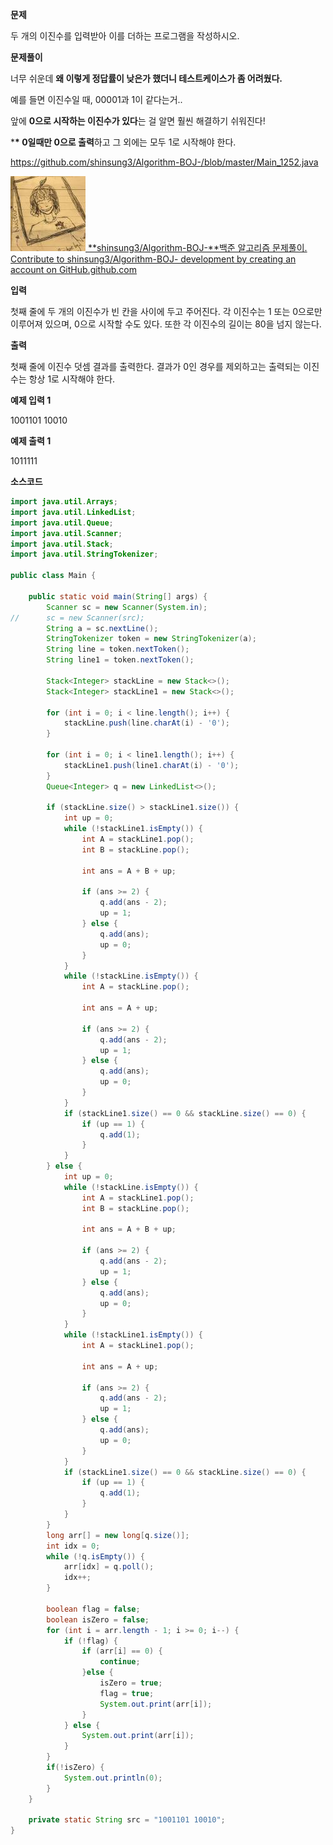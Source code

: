 **문제**

두 개의 이진수를 입력받아 이를 더하는 프로그램을 작성하시오.

**문제풀이**

너무 쉬운데 **왜 이렇게 정답률이 낮은가 했더니 테스트케이스가 좀 어려웠다.**



예를 들면 이진수일 때, 00001과 1이 같다는거..

앞에 **0으로 시작하는 이진수가 있다**는 걸 알면 훨씬 해결하기 쉬워진다!



***\* 0일때만 0으로 출력**하고 그 외에는 모두 1로 시작해야 한다.

https://github.com/shinsung3/Algorithm-BOJ-/blob/master/Main_1252.java

[![img](md-images/src=https%253A%252F%252Favatars0.githubusercontent-16460968597361.com%252Fu%252F46014771%253Fs%253D400%2526v%253D4&type=ff120)](https://github.com/shinsung3/Algorithm-BOJ-/blob/master/Main_1252.java)[ **shinsung3/Algorithm-BOJ-**백준 알고리즘 문제풀이. Contribute to shinsung3/Algorithm-BOJ- development by creating an account on GitHub.github.com](https://github.com/shinsung3/Algorithm-BOJ-/blob/master/Main_1252.java)

**입력**

첫째 줄에 두 개의 이진수가 빈 칸을 사이에 두고 주어진다. 각 이진수는 1 또는 0으로만 이루어져 있으며, 0으로 시작할 수도 있다. 또한 각 이진수의 길이는 80을 넘지 않는다.

**출력**

첫째 줄에 이진수 덧셈 결과를 출력한다. 결과가 0인 경우를 제외하고는 출력되는 이진수는 항상 1로 시작해야 한다.

**예제 입력 1** 

1001101 10010 

**예제 출력 1** 

1011111

**소스코드** 

```java
import java.util.Arrays;
import java.util.LinkedList;
import java.util.Queue;
import java.util.Scanner;
import java.util.Stack;
import java.util.StringTokenizer;

public class Main {

	public static void main(String[] args) {
		Scanner sc = new Scanner(System.in);
//		sc = new Scanner(src);
		String a = sc.nextLine();
		StringTokenizer token = new StringTokenizer(a);
		String line = token.nextToken();
		String line1 = token.nextToken();

		Stack<Integer> stackLine = new Stack<>();
		Stack<Integer> stackLine1 = new Stack<>();

		for (int i = 0; i < line.length(); i++) {
			stackLine.push(line.charAt(i) - '0');
		}

		for (int i = 0; i < line1.length(); i++) {
			stackLine1.push(line1.charAt(i) - '0');
		}
		Queue<Integer> q = new LinkedList<>();

		if (stackLine.size() > stackLine1.size()) {
			int up = 0;
			while (!stackLine1.isEmpty()) {
				int A = stackLine1.pop();
				int B = stackLine.pop();

				int ans = A + B + up;

				if (ans >= 2) {
					q.add(ans - 2);
					up = 1;
				} else {
					q.add(ans);
					up = 0;
				}
			}
			while (!stackLine.isEmpty()) {
				int A = stackLine.pop();

				int ans = A + up;

				if (ans >= 2) {
					q.add(ans - 2);
					up = 1;
				} else {
					q.add(ans);
					up = 0;
				}
			}
			if (stackLine1.size() == 0 && stackLine.size() == 0) {
				if (up == 1) {
					q.add(1);
				}
			}
		} else {
			int up = 0;
			while (!stackLine.isEmpty()) {
				int A = stackLine1.pop();
				int B = stackLine.pop();

				int ans = A + B + up;

				if (ans >= 2) {
					q.add(ans - 2);
					up = 1;
				} else {
					q.add(ans);
					up = 0;
				}
			}
			while (!stackLine1.isEmpty()) {
				int A = stackLine1.pop();

				int ans = A + up;

				if (ans >= 2) {
					q.add(ans - 2);
					up = 1;
				} else {
					q.add(ans);
					up = 0;
				}
			}
			if (stackLine1.size() == 0 && stackLine.size() == 0) {
				if (up == 1) {
					q.add(1);
				}
			}
		}
		long arr[] = new long[q.size()];
		int idx = 0;
		while (!q.isEmpty()) {
			arr[idx] = q.poll();
			idx++;
		}

		boolean flag = false;
		boolean isZero = false;
		for (int i = arr.length - 1; i >= 0; i--) {
			if (!flag) {
				if (arr[i] == 0) {
					continue;
				}else {
					isZero = true;
					flag = true;
					System.out.print(arr[i]);
				}
			} else {
				System.out.print(arr[i]);
			}
		}
		if(!isZero) {
			System.out.println(0);
		}
	}

	private static String src = "1001101 10010";
}
```

